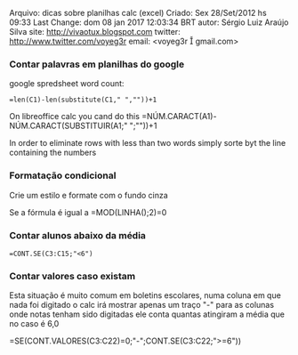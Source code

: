 Arquivo: dicas sobre planilhas calc (excel)
Criado: Sex 28/Set/2012 hs 09:33
Last Change: dom 08 jan 2017 12:03:34 BRT
autor: Sérgio Luiz Araújo Silva
site: http://vivaotux.blogspot.com
twitter: http://www.twitter.com/voyeg3r
email: <voyeg3r  gmail.com>

### Contar palavras em planilhas do google

google spredsheet word count:

    =len(C1)-len(substitute(C1," ",""))+1

   On libreoffice calc you cand do this
    =NÚM.CARACT(A1)-NÚM.CARACT(SUBSTITUIR(A1;" ";""))+1

In order to eliminate rows with less than two words simply sorte
byt the line containing the numbers

### Formatação condicional

Crie um estilo e formate com o fundo cinza

  Se a fórmula é igual a    =MOD(LINHA();2)=0

### Contar alunos abaixo da média

	=CONT.SE(C3:C15;"<6")


### Contar valores caso existam

Esta situação é muito comum em boletins escolares, numa coluna
em que nada foi digitado o calc irá mostrar apenas um traço "-"
para as colunas onde notas tenham sido digitadas ele conta quantas
atingiram a média que no caso é 6,0

  =SE(CONT.VALORES(C3:C22)=0;"-";CONT.SE(C3:C22;">=6"))

